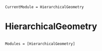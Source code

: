 ```@meta
CurrentModule = HierarchicalGeometry
```

# HierarchicalGeometry

```@index
```

```@autodocs
Modules = [HierarchicalGeometry]
```
